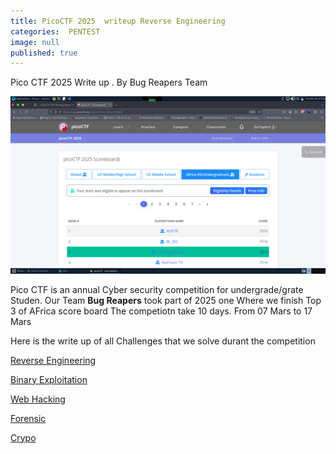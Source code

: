 ```yaml
---
title: PicoCTF 2025  writeup Reverse Engineering 
categories:  PENTEST
image: null
published: true
---
```


Pico CTF 2025 Write up . By Bug Reapers Team

![scoreboard](./images/scoreboard.png)

Pico CTF is an annual Cyber security competition for undergrade/grate Studen.
Our Team **Bug Reapers**  took part of 2025 one Where we finish Top 3 of AFrica score board
The competiotn take 10 days. From 07 Mars to 17 Mars

Here is the write up of all Challenges that we solve durant the competition

[Reverse Engineering](pico-CTF-Writeup-RE)

[Binary Exploitation](binary_exploitation.md)

[Web Hacking](web.md)

[Forensic](forensic)

[Crypo](Crypto)


